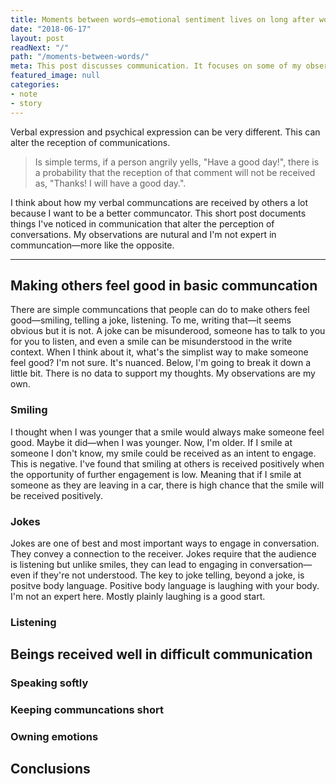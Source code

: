 ```yaml
---
title: Moments between words—emotional sentiment lives on long after words
date: "2018-06-17"
layout: post
readNext: "/"
path: "/moments-between-words/"
meta: This post discusses communication. It focuses on some of my observations on comunication and how communications may be received.
featured_image: null
categories:
- note
- story
---
```


Verbal expression and psychical expression can be very different. This can alter the reception of communications.

> Is simple terms, if a person angrily yells, "Have a good day!", there is a probability that the reception of that comment will not be received as, "Thanks! I will have a good day.".

I think about how my verbal communcations are received by others a lot because I want to be a better communcator. This short post documents things I've noticed in communication that alter the perception of conversations. My observations are nutural and I'm not expert in communcation—more like the opposite.

---

## Making others feel good in basic communcation

There are simple communcations that people can do to make others feel good—smiling, telling  a joke, listening. To me, writing that—it seems obvious but it is not. A joke can be misunderood, someone has to talk to you for you to listen, and even a smile can be misunderstood in the write context. When I think about it, what's the simplist way to make someone feel good? I'm not sure. It's nuanced. Below, I'm going to break it down a little bit. There is no data to support my thoughts. My observations are my own.

### Smiling

I thought when I was younger that a smile would always make someone feel good. Maybe it did—when I was younger. Now, I'm older. If I smile at someone I don't know, my smile could be received as an intent to engage. This is negative. I've found that smiling at others is received positively when the opportunity of further engagement is low. Meaning that if I smile at someone as they are leaving in a car, there is high chance that the smile will be received positively.

### Jokes

Jokes are one of best and most important ways to engage in conversation. They convey a connection to the receiver. Jokes require that the audience is listening but unlike smiles, they can lead to engaging in conversation—even if they're not understood. The key to joke telling, beyond a joke, is positve body language. Positive body language is laughing with your body. I'm not an expert here. Mostly plainly laughing is a good start.

### Listening


## Beings received well in difficult communication

### Speaking softly

### Keeping communcations short

### Owning emotions

## Conclusions
